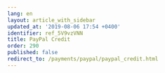 ```yaml
---
lang: en
layout: article_with_sidebar
updated_at: '2019-08-06 17:54 +0400'
identifier: ref_5V9vzVNN
title: PayPal Credit
order: 290
published: false
redirect_to: /payments/paypal/paypal_credit.html
---
```

